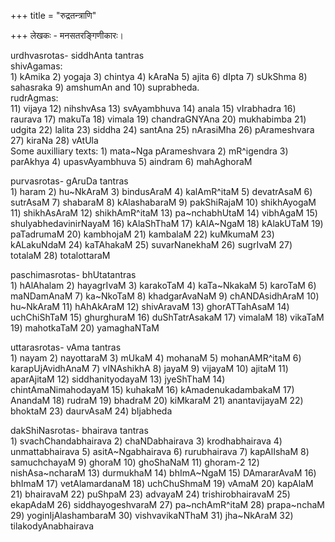 +++
title = "रुद्रतन्त्राणि"

+++
लेखकः - मनसतरङ्गिणीकारः।

urdhvasrotas- siddhAnta tantras  
shivAgamas:  
1\) kAmika 2) yogaja 3) chintya 4) kAraNa 5) ajita 6) dIpta 7) sUkShma
8) sahasraka 9) amshumAn and 10) suprabheda.  
rudrAgmas:  
11\) vijaya 12) nihshvAsa 13) svAyambhuva 14) anala 15) vIrabhadra 16)
raurava 17) makuTa 18) vimala 19) chandraGNYAna 20) mukhabimba 21)
udgita 22) lalita 23) siddha 24) santAna 25) nArasiMha 26) pArameshvara
27) kiraNa 28) vAtUla  
Some auxilliary texts: 1) mata\~Nga pArameshvara 2) mR^igendra 3)
parAkhya 4) upasvAyambhuva 5) aindram 6) mahAghoraM

purvasrotas- gAruDa tantras  
1\) haram 2) hu\~NkAraM 3) bindusAraM 4) kalAmR^itaM 5) devatrAsaM 6)
sutrAsaM 7) shabaraM 8) kAlashabaraM 9) pakShiRajaM 10) shikhAyogaM 11)
shikhAsAraM 12) shikhAmR^itaM 13) pa\~nchabhUtaM 14) vibhAgaM 15)
shulyabhedavinirNayaM 16) kAlaShThaM 17) kAlA\~NgaM 18) kAlakUTaM 19)
paTadrumaM 20) kambhojaM 21) kambalaM 22) kuMkumaM 23) kALakuNdaM 24)
kaTAhakaM 25) suvarNanekhaM 26) sugrIvaM 27) totalaM 28) totalottaraM

paschimasrotas- bhUtatantras  
1\) hAlAhalam 2) hayagrIvaM 3) karakoTaM 4) kaTa\~NkakaM 5) karoTaM 6)
maNDamAnaM 7) ka\~NkoTaM 8) khadgarAvaNaM 9) chANDAsidhAraM 10)
hu\~NkAraM 11) hAhAkAraM 12) shivAravaM 13) ghorATTahAsaM 14)
uchChiShTaM 15) ghurghuraM 16) duShTatrAsakaM 17) vimalaM 18) vikaTaM
19) mahotkaTaM 20) yamaghaNTaM

uttarasrotas- vAma tantras  
1\) nayam 2) nayottaraM 3) mUkaM 4) mohanaM 5) mohanAMR^itaM 6)
karapUjAvidhAnaM 7) vINAshikhA 8) jayaM 9) vijayaM 10) ajitaM 11)
aparAjitaM 12) siddhanityodayaM 13) jyeShThaM 14) chintAmaNimahodayaM
15) kuhakaM 16) kAmadenukadambakaM 17) AnandaM 18) rudraM 19) bhadraM
20) kiMkaraM 21) anantavijayaM 22) bhoktaM 23) daurvAsaM 24) bIjabheda

dakShiNasrotas- bhairava tantras  
1\) svachChandabhairava 2) chaNDabhairava 3) krodhabhairava 4)
unmattabhairava 5) asitA\~Ngabhairava 6) rurubhairava 7) kapAlIshaM 8)
samuchchayaM 9) ghoraM 10) ghoShaNaM 11) ghoram-2 12) nishAsa\~ncharaM
13) durmukhaM 14) bhImA\~NgaM 15) DAmararAvaM 16) bhImaM 17)
vetAlamardanaM 18) uchChuShmaM 19) vAmaM 20) kapAlaM 21) bhairavaM 22)
puShpaM 23) advayaM 24) trishirobhairavaM 25) ekapAdaM 26)
siddhayogeshvaraM 27) pa\~nchAmR^itaM 28) prapa\~nchaM 29)
yoginIjAlashambaraM 30) vishvavikaNThaM 31) jha\~NkAraM 32)
tilakodyAnabhairava
